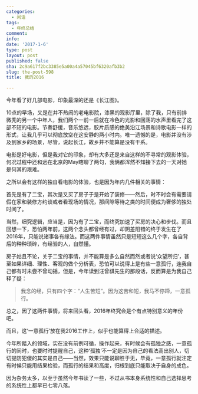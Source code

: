 ```yaml
---
categories:
  - 闲话
tags:
  - 年终总结
comment: 
info: 
date: '2017-1-6'
type: post
layout: post
published: false
sha: 2c9a617f2bc3385e5a00a4a57045bf6320afb3b2
slug: the-post-598
title: 我的2016

---
```

今年看了好几部电影，印象最深的还是《长江图》。

10点的早场，又是在并不热闹的老电影院，漆黑的观影厅里，除了我，只有前排微秃的另一个中年人，我们两个一前一后就在冷色的光影和回荡的水声里看完了这部不短的电影。节奏舒缓，音乐悠远，胶片质感的绝美沿江场景和诗歌电影一样的形式，让我几乎可以彻底放空在这安静的两小时内。唯一遗憾的是，电影并没有涉及到家乡的场景，尽管，说起长江，故乡并不能算是没有干系。

电影是好电影，但是我对它的印象，却有大多还是来自这样的不寻常的观影体验，何况过程中还和远在北京的May瞎聊了两句，我俩都浑然不知接下去的一天对她是何其的艰难。

之所以会有这样的独自看电影的体验，也是因为年内几件相关的事情： 

首先是有了二宝，其次是又买了房子于是开始了装修——然后，时不时会有需要请假在家和装修方约谈或者看现场的情况，那间隙等待之类的时间便成为奢侈的独处时间了。

当然，细究逻辑，应当是，因为有了二宝，而终究加速了买房的决心和步伐。而且回想一下，恐怕两年前，这两个念头都曾经有过，却阴差阳错的终于发生在了2016年，只能说诸事各有缘法。而这两件事情虽然只是短短这么几个字，各自背后的种种琐碎，有经验的人，自然懂。

房子姑且不论，关于二宝的事情，并不能算是多么自然而然或者说‘众望所归’，甚至如果详细、理性、客观的做个分析表，恐怕可以说得上是有些一意孤行，连我自己都有时未尝不曾动摇，但是，今年读到汪曾祺先生的那段话，反而算是为我自己释了疑：

> 我念的经，只有四个字：“人生苦短”。因为这苦和短，我马不停蹄，一意孤行。


总之，因了这两件事情，将来回头看，2016年终究会是个有点特别意义的年份吧。

而且，这‘一意孤行’放在我2016工作上，似乎也能算得上合适的描述。

今年所踏入的领域，实在没有前例可循，操作起来，有时候会有孤独之感，一意孤行的同时，也要时时提醒自己，这种‘孤独’不一定是因为自己的看法高出别人，切切提防犯傻的其实是自己——当然，效果只能说聊胜于无，毕竟，一意孤行就注定有时候只能用结果检验，而孤行的结果和高度，归根到底只能取决于自身的成色。

因为杂务太多，以至于虽然今年书读了一些，不过从书本身系统性和自己选择思考的系统性上都早已七零八落。




